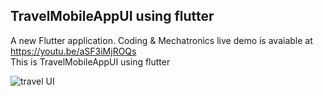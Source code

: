 ## TravelMobileAppUI using flutter
A new Flutter application. Coding & Mechatronics live demo is avaiable at https://youtu.be/aSF3iMjROQs  
This is TravelMobileAppUI using flutter

![travel UI](https://user-images.githubusercontent.com/30105909/109856359-6a3cea80-7c7f-11eb-86ac-d29898d3a9e3.JPG)
